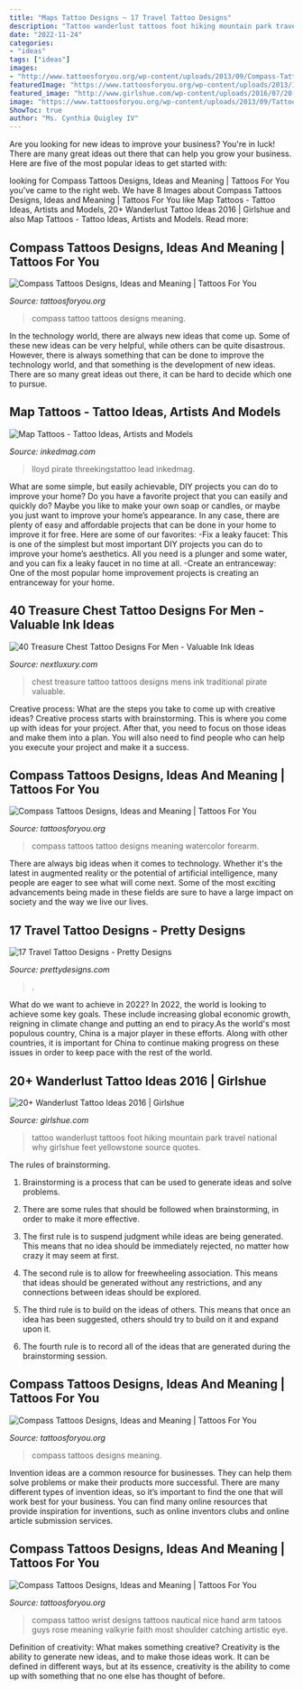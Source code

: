 ```yaml
---
title: "Maps Tattoo Designs ~ 17 Travel Tattoo Designs"
description: "Tattoo wanderlust tattoos foot hiking mountain park travel national why girlshue feet yellowstone source quotes"
date: "2022-11-24"
categories:
- "ideas"
tags: ["ideas"]
images:
- "http://www.tattoosforyou.org/wp-content/uploads/2013/09/Compass-Tattoo-Images-764x1024.jpg"
featuredImage: "https://www.tattoosforyou.org/wp-content/uploads/2013/10/Compass-Tattoos-Forearm.jpg"
featured_image: "http://www.girlshue.com/wp-content/uploads/2016/07/20-Wanderlust-Tattoo-Ideas-2016-9.jpg"
image: "https://www.tattoosforyou.org/wp-content/uploads/2013/09/Tattoos-of-Compass-Designs.jpg"
ShowToc: true
author: "Ms. Cynthia Quigley IV"
---
```



Are you looking for new ideas to improve your business? You're in luck! There are many great ideas out there that can help you grow your business. Here are five of the most popular ideas to get started with:

	

		
looking for Compass Tattoos Designs, Ideas and Meaning | Tattoos For You you've came to the right web. We have 8 Images about Compass Tattoos Designs, Ideas and Meaning | Tattoos For You like Map Tattoos - Tattoo Ideas, Artists and Models, 20+ Wanderlust Tattoo Ideas 2016 | Girlshue and also Map Tattoos - Tattoo Ideas, Artists and Models. Read more:
		
    
## Compass Tattoos Designs, Ideas And Meaning | Tattoos For You

<img loading=lazy src="http://www.tattoosforyou.org/wp-content/uploads/2013/09/Compass-Tattoo-Images-764x1024.jpg" onerror="this.onerror=null;this.src='https://tse3.mm.bing.net/th?id=OIP.GLMbrY62mVe6O6vxp_h6DgHaJ7&amp;pid=15.1';" alt="Compass Tattoos Designs, Ideas and Meaning | Tattoos For You">

_Source: tattoosforyou.org_

>compass tattoo tattoos designs meaning. 

	

In the technology world, there are always new ideas that come up. Some of these new ideas can be very helpful, while others can be quite disastrous. However, there is always something that can be done to improve the technology world, and that something is the development of new ideas. There are so many great ideas out there, it can be hard to decide which one to pursue.

    
## Map Tattoos - Tattoo Ideas, Artists And Models

<img loading=lazy src="https://www.inkedmag.com/.image/t_share/MTU5MDMyMzg5ODQxNzkwNjEz/mapfeature.jpg" onerror="this.onerror=null;this.src='https://tse2.mm.bing.net/th?id=OIP.XMb5yEtH6EvGVqcGBLh-vAHaHa&amp;pid=15.1';" alt="Map Tattoos - Tattoo Ideas, Artists and Models">

_Source: inkedmag.com_

>lloyd pirate threekingstattoo lead inkedmag. 

	

What are some simple, but easily achievable, DIY projects you can do to improve your home?
Do you have a favorite project that you can easily and quickly do? Maybe you like to make your own soap or candles, or maybe you just want to improve your home’s appearance. In any case, there are plenty of easy and affordable projects that can be done in your home to improve it for free. Here are some of our favorites: 
-Fix a leaky faucet: This is one of the simplest but most important DIY projects you can do to improve your home’s aesthetics. All you need is a plunger and some water, and you can fix a leaky faucet in no time at all. 
-Create an entranceway: One of the most popular home improvement projects is creating an entranceway for your home.

    
## 40 Treasure Chest Tattoo Designs For Men - Valuable Ink Ideas

<img loading=lazy src="http://nextluxury.com/wp-content/uploads/amazing-mens-treasure-chest-stomach-tattoos.jpg" onerror="this.onerror=null;this.src='https://tse2.mm.bing.net/th?id=OIP.ybnPxyLETehRAYlGMc5hWgHaHa&amp;pid=15.1';" alt="40 Treasure Chest Tattoo Designs For Men - Valuable Ink Ideas">

_Source: nextluxury.com_

>chest treasure tattoo tattoos designs mens ink traditional pirate valuable. 

	

Creative process: What are the steps you take to come up with creative ideas?
Creative process starts with brainstorming. This is where you come up with ideas for your project. After that, you need to focus on those ideas and make them into a plan. You will also need to find people who can help you execute your project and make it a success.

    
## Compass Tattoos Designs, Ideas And Meaning | Tattoos For You

<img loading=lazy src="https://www.tattoosforyou.org/wp-content/uploads/2013/10/Compass-Tattoos-Forearm.jpg" onerror="this.onerror=null;this.src='https://tse4.mm.bing.net/th?id=OIP.UBiPvJPogb08HlB70kw7TAAAAA&amp;pid=15.1';" alt="Compass Tattoos Designs, Ideas and Meaning | Tattoos For You">

_Source: tattoosforyou.org_

>compass tattoos tattoo designs meaning watercolor forearm. 

	

There are always big ideas when it comes to technology. Whether it's the latest in augmented reality or the potential of artificial intelligence, many people are eager to see what will come next. Some of the most exciting advancements being made in these fields are sure to have a large impact on society and the way we live our lives.

    
## 17 Travel Tattoo Designs - Pretty Designs

<img loading=lazy src="http://www.prettydesigns.com/wp-content/uploads/2015/02/Travel-Themed-Tattoo.jpg" onerror="this.onerror=null;this.src='https://tse2.mm.bing.net/th?id=OIP.ydYYZAijbkMnvwCDjmEe9AHaHa&amp;pid=15.1';" alt="17 Travel Tattoo Designs - Pretty Designs">

_Source: prettydesigns.com_

>. 

	

What do we want to achieve in 2022?
In 2022, the world is looking to achieve some key goals. These include increasing global economic growth, reigning in climate change and putting an end to piracy.As the world's most populous country, China is a major player in these efforts. Along with other countries, it is important for China to continue making progress on these issues in order to keep pace with the rest of the world.

    
## 20+ Wanderlust Tattoo Ideas 2016 | Girlshue

<img loading=lazy src="http://www.girlshue.com/wp-content/uploads/2016/07/20-Wanderlust-Tattoo-Ideas-2016-9.jpg" onerror="this.onerror=null;this.src='https://tse2.mm.bing.net/th?id=OIP.sfDh6IsGjrnETll_L_gh6gHaJ4&amp;pid=15.1';" alt="20+ Wanderlust Tattoo Ideas 2016 | Girlshue">

_Source: girlshue.com_

>tattoo wanderlust tattoos foot hiking mountain park travel national why girlshue feet yellowstone source quotes. 

	

The rules of brainstorming.
1. Brainstorming is a process that can be used to generate ideas and solve problems.
2. There are some rules that should be followed when brainstorming, in order to make it more effective.

3. The first rule is to suspend judgment while ideas are being generated. This means that no idea should be immediately rejected, no matter how crazy it may seem at first.

4. The second rule is to allow for freewheeling association. This means that ideas should be generated without any restrictions, and any connections between ideas should be explored.

5. The third rule is to build on the ideas of others. This means that once an idea has been suggested, others should try to build on it and expand upon it.

6. The fourth rule is to record all of the ideas that are generated during the brainstorming session.

    
## Compass Tattoos Designs, Ideas And Meaning | Tattoos For You

<img loading=lazy src="https://www.tattoosforyou.org/wp-content/uploads/2013/09/Tattoos-of-Compass-Designs.jpg" onerror="this.onerror=null;this.src='https://tse1.mm.bing.net/th?id=OIP.efGH24dHRw0eE7fbQzjHSAHaJ4&amp;pid=15.1';" alt="Compass Tattoos Designs, Ideas and Meaning | Tattoos For You">

_Source: tattoosforyou.org_

>compass tattoos designs meaning. 

	

Invention ideas are a common resource for businesses. They can help them solve problems or make their products more successful. There are many different types of invention ideas, so it’s important to find the one that will work best for your business. You can find many online resources that provide inspiration for inventions, such as online inventors clubs and online article submission services.

    
## Compass Tattoos Designs, Ideas And Meaning | Tattoos For You

<img loading=lazy src="http://www.tattoosforyou.org/wp-content/uploads/2013/09/Compass-Tattoo-Wrist.jpg" onerror="this.onerror=null;this.src='https://tse1.mm.bing.net/th?id=OIP.TT_fxpsDFvsmq1U0NpZuywHaJ4&amp;pid=15.1';" alt="Compass Tattoos Designs, Ideas and Meaning | Tattoos For You">

_Source: tattoosforyou.org_

>compass tattoo wrist designs tattoos nautical nice hand arm tatoos guys rose meaning valkyrie faith most shoulder catching artistic eye. 

	

Definition of creativity: What makes something creative?
Creativity is the ability to generate new ideas, and to make those ideas work. It can be defined in different ways, but at its essence, creativity is the ability to come up with something that no one else has thought of before.

